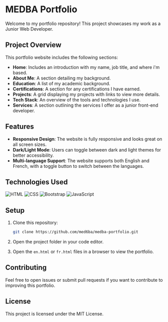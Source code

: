 # MEDBA Portfolio

Welcome to my portfolio repository! This project showcases my work as a Junior Web Developer.

## Project Overview

This portfolio website includes the following sections:
- **Home**: Includes an introduction with my name, job title, and where i'm based.
- **About Me**: A section detailing my background.
- **Education**: A list of my academic background.
- **Certifications**: A section for any certifications I have earned.
- **Projects**: A grid displaying my projects with links to view more details.
- **Tech Stack**: An overview of the tools and technologies I use.
- **Services**: A section outlining the services I offer as a junior front-end developer.

## Features

- **Responsive Design**: The website is fully responsive and looks great on all screen sizes.
- **Dark/Light Mode**: Users can toggle between dark and light themes for better accessibility.
- **Multi-language Support**: The website supports both English and French, with a toggle button to switch between the languages.

## Technologies Used

![HTML](https://img.shields.io/badge/-HTML-orange?logo=html5&logoColor=white) ![CSS](https://img.shields.io/badge/-CSS-blue?logo=css3&logoColor=white) ![Bootstrap](https://img.shields.io/badge/-Bootstrap-purple?logo=bootstrap&logoColor=white) ![JavaScript](https://img.shields.io/badge/-JavaScript-yellow?logo=javascript&logoColor=white)

## Setup

1. Clone this repository:
    ```bash
    git clone https://github.com/med6ba/medba-portfolio.git
    ```

2. Open the project folder in your code editor.

3. Open the `en.html` or `fr.html` files in a browser to view the portfolio.

## Contributing

Feel free to open issues or submit pull requests if you want to contribute to improving this portfolio.

## License

This project is licensed under the MIT License.

